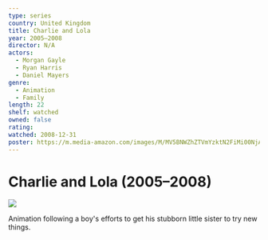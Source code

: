 ```yaml
---
type: series
country: United Kingdom
title: Charlie and Lola
year: 2005–2008
director: N/A
actors:
  - Morgan Gayle
  - Ryan Harris
  - Daniel Mayers
genre:
  - Animation
  - Family
length: 22
shelf: watched
owned: false
rating:
watched: 2008-12-31
poster: https://m.media-amazon.com/images/M/MV5BNWZhZTVmYzktN2FiMi00NjA1LThlNTgtNTA2MDQ0NmNjYmFjXkEyXkFqcGc@._V1_SX300.jpg
---
```


# Charlie and Lola (2005–2008)

![](https://m.media-amazon.com/images/M/MV5BNWZhZTVmYzktN2FiMi00NjA1LThlNTgtNTA2MDQ0NmNjYmFjXkEyXkFqcGc@._V1_SX300.jpg)

Animation following a boy's efforts to get his stubborn little sister to try new things.